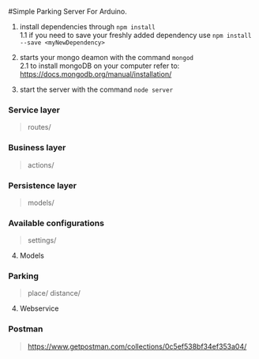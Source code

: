 #Simple Parking Server For Arduino.

1. install dependencies through `npm install`  
1.1 if you need to save your freshly added dependency use `npm install --save <myNewDependency>`  

2. starts your mongo deamon with the command `mongod`  
2.1 to install mongoDB on your computer refer to: https://docs.mongodb.org/manual/installation/   

3. start the server with the command `node server`

### Service layer
>routes/

### Business layer
>actions/

### Persistence layer
>models/

### Available configurations
> settings/

4. Models
### Parking
> place/
> distance/

4. Webservice
### Postman
> https://www.getpostman.com/collections/0c5ef538bf34ef353a04/